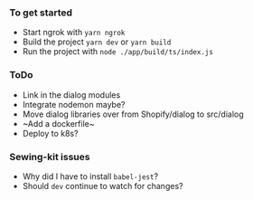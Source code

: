 ### To get started

- Start ngrok with `yarn ngrok`
- Build the project `yarn dev` or `yarn build`
- Run the project with `node ./app/build/ts/index.js`

### ToDo

- Link in the dialog modules
- Integrate nodemon maybe?
- Move dialog libraries over from Shopify/dialog to src/dialog
- ~Add a dockerfile~
- Deploy to k8s?

### Sewing-kit issues

- Why did I have to install `babel-jest`?
- Should `dev` continue to watch for changes?
